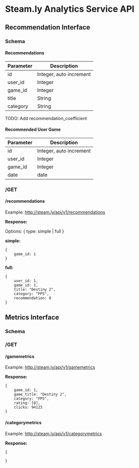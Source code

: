 # Steam.ly Analytics Service API

## Recommendation Interface

### Schema

<!-- #### Users
|Parameter         |Description                    |
|------------------|-------------------------------|
|user_id           |Integer                        |
|user_preferences  |String                         |

#### Games
|Parameter         |Description                    |
|------------------|-------------------------------|
|game_id           |Integer                        |
|title             |String                         |
|category          |String                         |
|number_of_clicks  |Integer												 | -->

#### Recommendations	
|Parameter         |Description                    |
|------------------|-------------------------------|
|id                |Integer, auto increment        |
|user_id           |Integer                        |
|game_id           |Integer                        |
|title             |String                         |
|category          |String                         |


TODO: Add recommendation_coefficient

#### Recommended User Game	
|Parameter         |Description                    |
|------------------|-------------------------------|
|id                |Integer, auto increment        |
|user_id           |Integer                        |
|game_id           |Integer                        |
|date              |date                           |

### /GET

#### /recommendations

Example: http://steam.ly/api/v1/recommendations

__Response:__

Options: { type: simple | full }


**simple:**
```
{
	game_id: 1
}
```

**full:**
```
{
	user_id: 1,
	game_id: 1,
	title: "Destiny 2",
	category: "FPS",
	recommendation: 8
}
```


## Metrics Interface

### Schema

<!-- #### Analytics
|Parameter         |Description                    |
|------------------|-------------------------------|
|user_id           |Integer                        |
|user_preferences  |String                         | -->

### /GET

#### /gamemetrics

Example: http://steam.ly/api/v1/gamemetrics

__Response:__

```
{
	game_id: 1,
	game_title: "Destiny 2",
	category: "FPS",
	rating: [8],
	clicks: 94123
}
```

#### /categorymetrics

Example: http://steam.ly/api/v1/categorymetrics

__Response:__	

```
{
	
}
```






